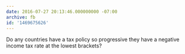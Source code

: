 ```yaml
---
date: 2016-07-27 20:13:46.000000000 -07:00
archive: fb
id: '1469675626'
---
```


Do any countries have a tax policy so progressive they have a negative income tax rate at the lowest brackets?
